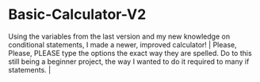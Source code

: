 # Basic-Calculator-V2
Using the variables from the last version and my new knowledge on conditional statements, I made a newer, improved calculator! | Please, Please, PLEASE type the options
the exact way they are spelled. Do to this still being a beginner project, the way I wanted to do it required to many if statements. |
